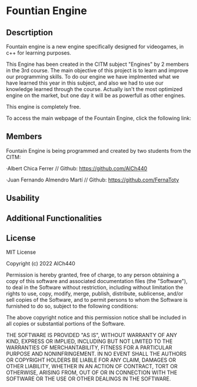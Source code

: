 # Fountian Engine
## Descrtiption
Fountain engine is a new engine specifically designed for videogames, in c++ for learning purposes.

This Engine has been created in the CITM subject "Engines" by 2 members in the 3rd course. The main objective of this project is to learn and improve our programming skills. To do our engine we have implmented what we have learned this year in this subject, and also we had to use our knowledge learned through the course. Actually isn't the most optimized engine on the market, but one day it will be as powerfull as other engines.

This engine is completely free.

To access the main webpage of the Fountain Engine, click the following link: 
## Members
Fountain Engine is being programmed and created by two students from the CITM:

·Albert Chica Ferrer // Github: https://github.com/AlCh440

·Juan Fernando Almendro Martí // Github: https://github.com/FernaToty
## Usability
## Additional Functionalities
## License

MIT License

Copyright (c) 2022 AlCh440

Permission is hereby granted, free of charge, to any person obtaining a copy
of this software and associated documentation files (the "Software"), to deal
in the Software without restriction, including without limitation the rights
to use, copy, modify, merge, publish, distribute, sublicense, and/or sell
copies of the Software, and to permit persons to whom the Software is
furnished to do so, subject to the following conditions:

The above copyright notice and this permission notice shall be included in all
copies or substantial portions of the Software.

THE SOFTWARE IS PROVIDED "AS IS", WITHOUT WARRANTY OF ANY KIND, EXPRESS OR
IMPLIED, INCLUDING BUT NOT LIMITED TO THE WARRANTIES OF MERCHANTABILITY,
FITNESS FOR A PARTICULAR PURPOSE AND NONINFRINGEMENT. IN NO EVENT SHALL THE
AUTHORS OR COPYRIGHT HOLDERS BE LIABLE FOR ANY CLAIM, DAMAGES OR OTHER
LIABILITY, WHETHER IN AN ACTION OF CONTRACT, TORT OR OTHERWISE, ARISING FROM,
OUT OF OR IN CONNECTION WITH THE SOFTWARE OR THE USE OR OTHER DEALINGS IN THE
SOFTWARE.
